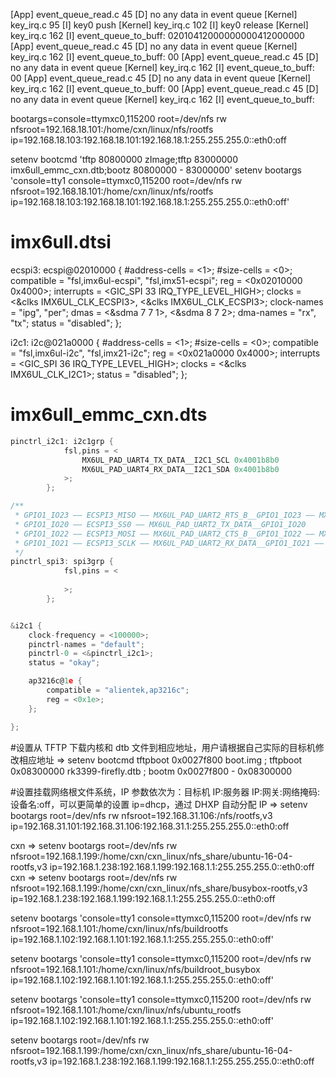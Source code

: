 [App]     event_queue_read.c      45 [D] no any data in event queue
[Kernel]  key_irq.c       95 [I] key0 push
[Kernel]  key_irq.c      102 [I] key0 release
[Kernel]  key_irq.c      162 [I] event_queue_to_buff:
02010412000000000412000000
[App]     event_queue_read.c      45 [D] no any data in event queue
[Kernel]  key_irq.c      162 [I] event_queue_to_buff:
00
[App]     event_queue_read.c      45 [D] no any data in event queue
[Kernel]  key_irq.c      162 [I] event_queue_to_buff:
00
[App]     event_queue_read.c      45 [D] no any data in event queue
[Kernel]  key_irq.c      162 [I] event_queue_to_buff:
00
[App]     event_queue_read.c      45 [D] no any data in event queue
[Kernel]  key_irq.c      162 [I] event_queue_to_buff:


bootargs=console=ttymxc0,115200  root=/dev/nfs rw nfsroot=192.168.18.101:/home/cxn/linux/nfs/rootfs ip=192.168.18.103:192.168.18.101:192.168.18.1:255.255.255.0::eth0:off

setenv bootcmd 'tftp 80800000 zImage;tftp 83000000 imx6ull_emmc_cxn.dtb;bootz 80800000 - 83000000'
setenv bootargs 'console=tty1 console=ttymxc0,115200 root=/dev/nfs rw nfsroot=192.168.18.101:/home/cxn/linux/nfs/rootfs ip=192.168.18.103:192.168.18.101:192.168.18.1:255.255.255.0::eth0:off'

# imx6ull.dtsi
ecspi3: ecspi@02010000 {
	#address-cells = <1>;
	#size-cells = <0>;
	compatible = "fsl,imx6ul-ecspi", "fsl,imx51-ecspi";
	reg = <0x02010000 0x4000>;
	interrupts = <GIC_SPI 33 IRQ_TYPE_LEVEL_HIGH>;
	clocks = <&clks IMX6UL_CLK_ECSPI3>,
		 <&clks IMX6UL_CLK_ECSPI3>;
	clock-names = "ipg", "per";
	dmas = <&sdma 7 7 1>, <&sdma 8 7 2>;
	dma-names = "rx", "tx";
	status = "disabled";
};

i2c1: i2c@021a0000 {
    #address-cells = <1>;
    #size-cells = <0>;
    compatible = "fsl,imx6ul-i2c", "fsl,imx21-i2c";
    reg = <0x021a0000 0x4000>;
    interrupts = <GIC_SPI 36 IRQ_TYPE_LEVEL_HIGH>;
    clocks = <&clks IMX6UL_CLK_I2C1>;
    status = "disabled";
};

# imx6ull_emmc_cxn.dts
```C
pinctrl_i2c1: i2c1grp {
			fsl,pins = <
				MX6UL_PAD_UART4_TX_DATA__I2C1_SCL 0x4001b8b0
				MX6UL_PAD_UART4_RX_DATA__I2C1_SDA 0x4001b8b0
			>;
		};

/**
 * GPIO1_IO23 —— ECSPI3_MISO —— MX6UL_PAD_UART2_RTS_B__GPIO1_IO23 —— MX6UL_PAD_UART2_RTS_B__ECSPI3_MISO
 * GPIO1_IO20 —— ECSPI3_SS0 —— MX6UL_PAD_UART2_TX_DATA__GPIO1_IO20
 * GPIO1_IO22 —— ECSPI3_MOSI —— MX6UL_PAD_UART2_CTS_B__GPIO1_IO22 —— MX6UL_PAD_UART2_CTS_B__ECSPI3_MOSI
 * GPIO1_IO21 —— ECSPI3_SCLK —— MX6UL_PAD_UART2_RX_DATA__GPIO1_IO21 —— MX6UL_PAD_UART2_RX_DATA__ECSPI3_SCLK
 */
pinctrl_spi3: spi3grp {
			fsl,pins = <
				
			>;
		};


&i2c1 {
	clock-frequency = <100000>;
	pinctrl-names = "default";
	pinctrl-0 = <&pinctrl_i2c1>;
	status = "okay";

	ap3216c@1e {
		compatible = "alientek,ap3216c";
		reg = <0x1e>;
	};

};
```



#设置从 TFTP 下载内核和 dtb 文件到相应地址，用户请根据自己实际的目标机修改相应地址
=> setenv bootcmd tftpboot 0x0027f800 boot.img \; tftpboot 0x08300000 rk3399-firefly.dtb \; bootm 0x0027f800 - 0x08300000

#设置挂载网络根文件系统，IP 参数依次为：目标机 IP:服务器 IP:网关:网络掩码:设备名:off，可以更简单的设置 ip=dhcp，通过 DHXP 自动分配 IP
=> setenv bootargs root=/dev/nfs rw nfsroot=192.168.31.106:/nfs/rootfs,v3 ip=192.168.31.101:192.168.31.106:192.168.31.1:255.255.255.0::eth0:off

cxn => setenv bootargs root=/dev/nfs rw nfsroot=192.168.1.199:/home/cxn/cxn_linux/nfs_share/ubuntu-16-04-rootfs,v3 ip=192.168.1.238:192.168.1.199:192.168.1.1:255.255.255.0::eth0:off
cxn => setenv bootargs root=/dev/nfs rw nfsroot=192.168.1.199:/home/cxn/cxn_linux/nfs_share/busybox-rootfs,v3 ip=192.168.1.238:192.168.1.199:192.168.1.1:255.255.255.0::eth0:off

setenv bootargs 'console=tty1 console=ttymxc0,115200  root=/dev/nfs rw nfsroot=192.168.1.101:/home/cxn/linux/nfs/buildrootfs ip=192.168.1.102:192.168.1.101:192.168.1.1:255.255.255.0::eth0:off'

setenv bootargs 'console=tty1 console=ttymxc0,115200  root=/dev/nfs rw nfsroot=192.168.1.101:/home/cxn/linux/nfs/buildroot_busybox ip=192.168.1.102:192.168.1.101:192.168.1.1:255.255.255.0::eth0:off'

setenv bootargs 'console=tty1 console=ttymxc0,115200  root=/dev/nfs rw nfsroot=192.168.1.101:/home/cxn/linux/nfs/ubuntu_rootfs ip=192.168.1.102:192.168.1.101:192.168.1.1:255.255.255.0::eth0:off'

setenv bootargs root=/dev/nfs rw nfsroot=192.168.1.199:/home/cxn/cxn_linux/nfs_share/ubuntu-16-04-rootfs,v3 ip=192.168.1.238:192.168.1.199:192.168.1.1:255.255.255.0::eth0:off